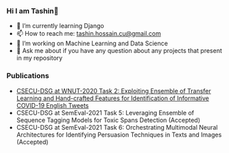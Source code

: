 ### Hi I am Tashin👋
- 🌱 I’m currently learning Django
- 📫 How to reach me: tashin.hossain.cu@gmail.com
- 🔭 I’m working on Machine Learning and Data Science
- 💬 Ask me about if you have any question about any projects that present in my repository

### Publications
- [CSECU-DSG at WNUT-2020 Task 2: Exploiting Ensemble of Transfer Learning and Hand-crafted Features for Identification of Informative COVID-19 English Tweets ](https://www.aclweb.org/anthology/2020.wnut-1.55.pdf)
- CSECU-DSG at SemEval-2021 Task 5: Leveraging Ensemble of Sequence Tagging Models for Toxic Spans Detection (Accepted)
- CSECU-DSG at SemEval-2021 Task 6: Orchestrating Multimodal Neural Architectures for Identifying Persuasion Techniques in Texts and Images (Accepted)
